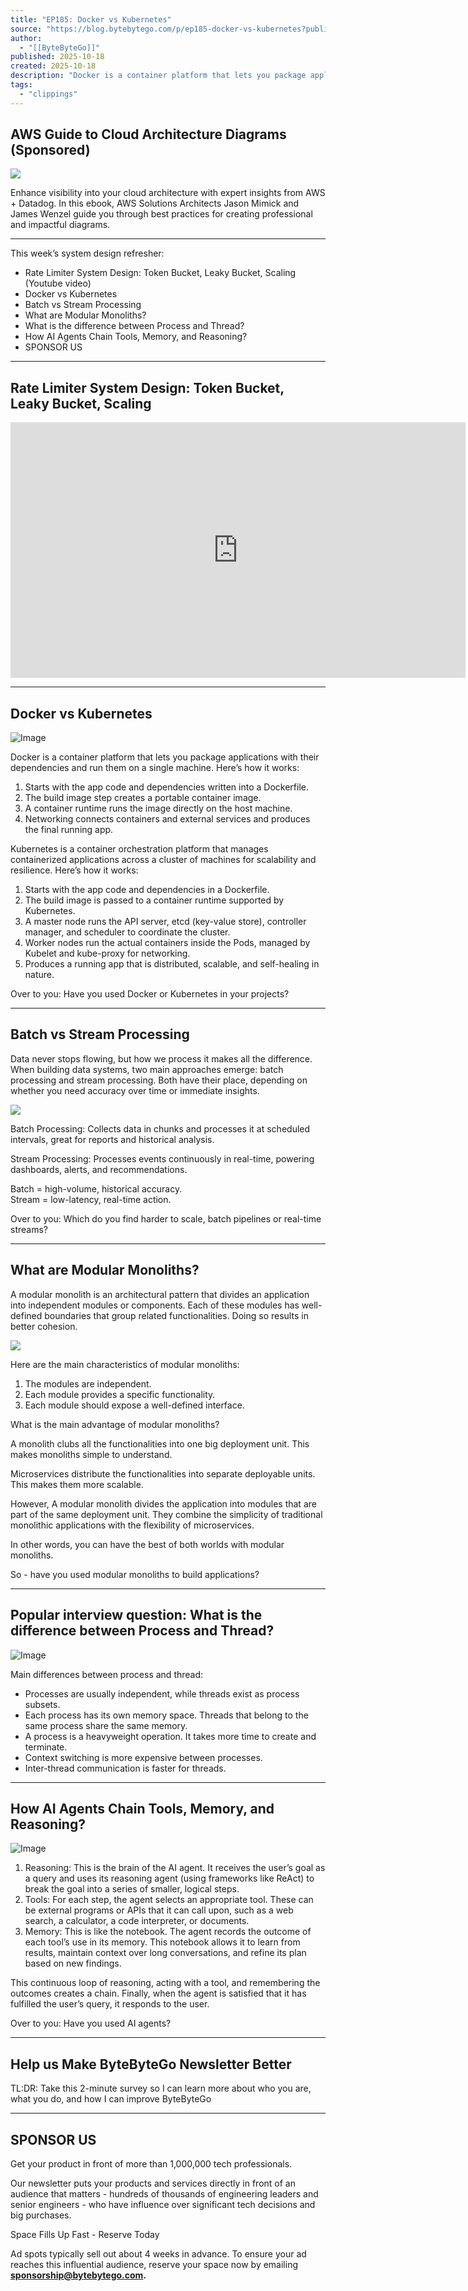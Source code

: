 ```yaml
---
title: "EP185: Docker vs Kubernetes"
source: "https://blog.bytebytego.com/p/ep185-docker-vs-kubernetes?publication_id=817132&post_id=175216722&isFreemail=false&r=7br8e&triedRedirect=true"
author:
  - "[[ByteByteGo]]"
published: 2025-10-18
created: 2025-10-18
description: "Docker is a container platform that lets you package applications with their dependencies and run them on a single machine. Here’s how it works"
tags:
  - "clippings"
---
```

## AWS Guide to Cloud Architecture Diagrams (Sponsored)

![](https://substackcdn.com/image/fetch/$s_!fQaA!,w_424,c_limit,f_webp,q_auto:good,fl_progressive:steep/https%3A%2F%2Fsubstack-post-media.s3.amazonaws.com%2Fpublic%2Fimages%2F2e0e22f6-5557-4ac6-9dcd-ce755009b98c_2400x2400.png)

Enhance visibility into your cloud architecture with expert insights from AWS + Datadog. In this ebook, AWS Solutions Architects Jason Mimick and James Wenzel guide you through best practices for creating professional and impactful diagrams.

---

This week’s system design refresher:

- Rate Limiter System Design: Token Bucket, Leaky Bucket, Scaling (Youtube video)
- Docker vs Kubernetes
- Batch vs Stream Processing
- What are Modular Monoliths?
- What is the difference between Process and Thread?
- How AI Agents Chain Tools, Memory, and Reasoning?
- SPONSOR US

---

## Rate Limiter System Design: Token Bucket, Leaky Bucket, Scaling

<iframe src="https://www.youtube-nocookie.com/embed/YXkOdWBwqaA?rel=0&amp;autoplay=0&amp;showinfo=0&amp;enablejsapi=0" frameborder="0" allow="autoplay; fullscreen" allowfullscreen="true" width="728" height="409"></iframe>

---

## Docker vs Kubernetes

![Image](https://substackcdn.com/image/fetch/$s_!9WZ4!,w_424,c_limit,f_webp,q_auto:good,fl_progressive:steep/https%3A%2F%2Fsubstack-post-media.s3.amazonaws.com%2Fpublic%2Fimages%2F9cfa2d94-1602-47c2-8942-b585c1d8d285_2252x2752.jpeg)

Docker is a container platform that lets you package applications with their dependencies and run them on a single machine. Here’s how it works:

1. Starts with the app code and dependencies written into a Dockerfile.
2. The build image step creates a portable container image.
3. A container runtime runs the image directly on the host machine.
4. Networking connects containers and external services and produces the final running app.

Kubernetes is a container orchestration platform that manages containerized applications across a cluster of machines for scalability and resilience. Here’s how it works:

1. Starts with the app code and dependencies in a Dockerfile.
2. The build image is passed to a container runtime supported by Kubernetes.
3. A master node runs the API server, etcd (key-value store), controller manager, and scheduler to coordinate the cluster.
4. Worker nodes run the actual containers inside the Pods, managed by Kubelet and kube-proxy for networking.
5. Produces a running app that is distributed, scalable, and self-healing in nature.

Over to you: Have you used Docker or Kubernetes in your projects?

---

## Batch vs Stream Processing

Data never stops flowing, but how we process it makes all the difference. When building data systems, two main approaches emerge: batch processing and stream processing. Both have their place, depending on whether you need accuracy over time or immediate insights.

![](https://substackcdn.com/image/fetch/$s_!P-gB!,w_424,c_limit,f_webp,q_auto:good,fl_progressive:steep/https%3A%2F%2Fsubstack-post-media.s3.amazonaws.com%2Fpublic%2Fimages%2F8c9090b5-77c7-4f04-88bc-481df27de32d.tif)

Batch Processing: Collects data in chunks and processes it at scheduled intervals, great for reports and historical analysis.

Stream Processing: Processes events continuously in real-time, powering dashboards, alerts, and recommendations.

Batch = high-volume, historical accuracy.  
Stream = low-latency, real-time action.

Over to you: Which do you find harder to scale, batch pipelines or real-time streams?

---

## What are Modular Monoliths?

A modular monolith is an architectural pattern that divides an application into independent modules or components. Each of these modules has well-defined boundaries that group related functionalities. Doing so results in better cohesion.

![](https://substackcdn.com/image/fetch/$s_!f0s-!,w_424,c_limit,f_webp,q_auto:good,fl_progressive:steep/https%3A%2F%2Fsubstack-post-media.s3.amazonaws.com%2Fpublic%2Fimages%2Fb6d1ef48-faea-4d57-b2ea-f8411efc8334_2360x2770.png)

Here are the main characteristics of modular monoliths:

1. The modules are independent.
2. Each module provides a specific functionality.
3. Each module should expose a well-defined interface.

What is the main advantage of modular monoliths?

A monolith clubs all the functionalities into one big deployment unit. This makes monoliths simple to understand.

Microservices distribute the functionalities into separate deployable units. This makes them more scalable.

However, A modular monolith divides the application into modules that are part of the same deployment unit. They combine the simplicity of traditional monolithic applications with the flexibility of microservices.

In other words, you can have the best of both worlds with modular monoliths.

So - have you used modular monoliths to build applications?

---

## Popular interview question: What is the difference between Process and Thread?

![Image](https://substackcdn.com/image/fetch/$s_!MDHC!,w_424,c_limit,f_webp,q_auto:good,fl_progressive:steep/https%3A%2F%2Fsubstack-post-media.s3.amazonaws.com%2Fpublic%2Fimages%2F7cf3f3a0-726f-47a3-94e4-755fa9aa8036_2196x2319.jpeg)

Main differences between process and thread:

- Processes are usually independent, while threads exist as process subsets.
- Each process has its own memory space. Threads that belong to the same process share the same memory.
- A process is a heavyweight operation. It takes more time to create and terminate.
- Context switching is more expensive between processes.
- Inter-thread communication is faster for threads.

---

## How AI Agents Chain Tools, Memory, and Reasoning?

![Image](https://substackcdn.com/image/fetch/$s_!JDKz!,w_424,c_limit,f_webp,q_auto:good,fl_progressive:steep/https%3A%2F%2Fsubstack-post-media.s3.amazonaws.com%2Fpublic%2Fimages%2F01195e6a-77eb-406d-8972-f5cc5e7b99ab_2360x2920.png)

1. Reasoning: This is the brain of the AI agent. It receives the user’s goal as a query and uses its reasoning agent (using frameworks like ReAct) to break the goal into a series of smaller, logical steps.
2. Tools: For each step, the agent selects an appropriate tool. These can be external programs or APIs that it can call upon, such as a web search, a calculator, a code interpreter, or documents.
3. Memory: This is like the notebook. The agent records the outcome of each tool’s use in its memory. This notebook allows it to learn from results, maintain context over long conversations, and refine its plan based on new findings.

This continuous loop of reasoning, acting with a tool, and remembering the outcomes creates a chain. Finally, when the agent is satisfied that it has fulfilled the user’s query, it responds to the user.

Over to you: Have you used AI agents?

---

## Help us Make ByteByteGo Newsletter Better

TL:DR: Take this 2-minute survey so I can learn more about who you are, what you do, and how I can improve ByteByteGo

---

## SPONSOR US

Get your product in front of more than 1,000,000 tech professionals.

Our newsletter puts your products and services directly in front of an audience that matters - hundreds of thousands of engineering leaders and senior engineers - who have influence over significant tech decisions and big purchases.

Space Fills Up Fast - Reserve Today

Ad spots typically sell out about 4 weeks in advance. To ensure your ad reaches this influential audience, reserve your space now by emailing **sponsorship@bytebytego.com.**